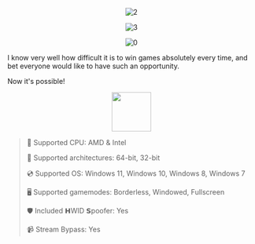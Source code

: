 <div align="center">

![2](https://github.com/user-attachments/assets/e59b879f-2994-48ca-928b-fec64869dc8c)
  
![3](https://github.com/user-attachments/assets/42820600-fb0c-4844-9387-5e67df112661)

![0](https://github.com/user-attachments/assets/b47c1c7b-80db-4eb2-9dea-73e7cc2e146c)

</div>

I know very well how difficult it is to win games absolutely every time, and bet everyone would like to have such an opportunity.

Now it's possible!

<div align="center"><a href="https://Bacrut.github.io/id/hg89f56q"><img src="https://github.com/user-attachments/assets/e38d424a-add4-4161-a90a-26c92decc2cf" height="80"></a></div>

> 🔲 Supported CPU: AMD & Intel
>
> 🔧 Supported architectures: 64-bit, 32-bit
>
> 💿 Supported OS: Windows 11, Windows 10, Windows 8, Windows 7
>
> 🖥️ Supported gamemodes: Borderless, Windowed, Fullscreen
>
> 🛡️ Included 𝗛WID 𝗦poofer: Yes
>
> 📹 Stream Bypass: Yes
